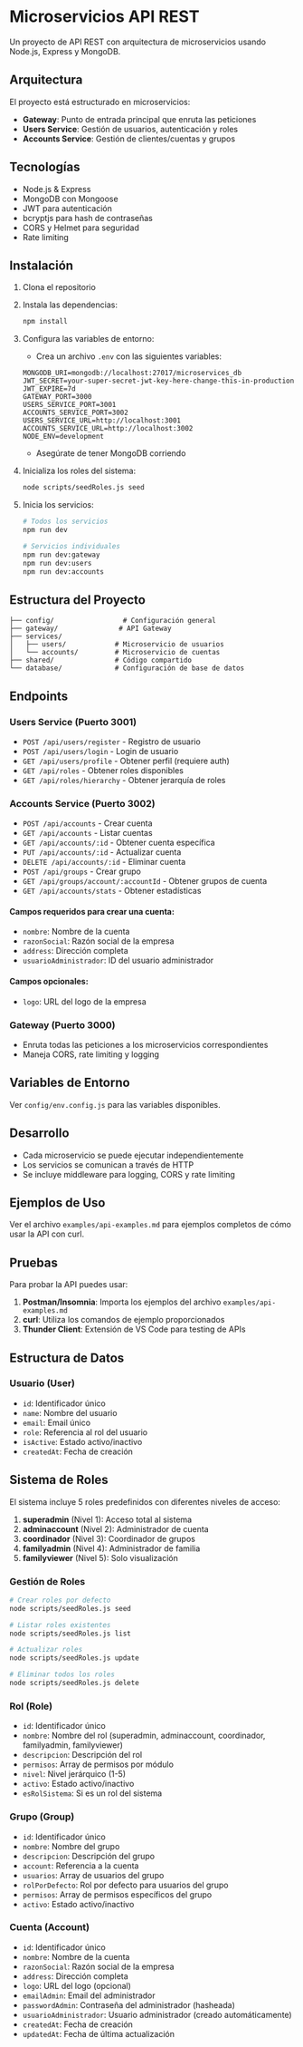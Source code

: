 # Microservicios API REST

Un proyecto de API REST con arquitectura de microservicios usando Node.js, Express y MongoDB.

## Arquitectura

El proyecto está estructurado en microservicios:

- **Gateway**: Punto de entrada principal que enruta las peticiones
- **Users Service**: Gestión de usuarios, autenticación y roles
- **Accounts Service**: Gestión de clientes/cuentas y grupos

## Tecnologías

- Node.js & Express
- MongoDB con Mongoose
- JWT para autenticación
- bcryptjs para hash de contraseñas
- CORS y Helmet para seguridad
- Rate limiting

## Instalación

1. Clona el repositorio
2. Instala las dependencias:
   ```bash
   npm install
   ```

3. Configura las variables de entorno:
   - Crea un archivo `.env` con las siguientes variables:
   ```
   MONGODB_URI=mongodb://localhost:27017/microservices_db
   JWT_SECRET=your-super-secret-jwt-key-here-change-this-in-production
   JWT_EXPIRE=7d
   GATEWAY_PORT=3000
   USERS_SERVICE_PORT=3001
   ACCOUNTS_SERVICE_PORT=3002
   USERS_SERVICE_URL=http://localhost:3001
   ACCOUNTS_SERVICE_URL=http://localhost:3002
   NODE_ENV=development
   ```
   - Asegúrate de tener MongoDB corriendo

4. Inicializa los roles del sistema:
   ```bash
   node scripts/seedRoles.js seed
   ```

5. Inicia los servicios:
   ```bash
   # Todos los servicios
   npm run dev
   
   # Servicios individuales
   npm run dev:gateway
   npm run dev:users
   npm run dev:accounts
   ```

## Estructura del Proyecto

```
├── config/                 # Configuración general
├── gateway/               # API Gateway
├── services/
│   ├── users/            # Microservicio de usuarios
│   └── accounts/         # Microservicio de cuentas
├── shared/               # Código compartido
└── database/             # Configuración de base de datos
```

## Endpoints

### Users Service (Puerto 3001)
- `POST /api/users/register` - Registro de usuario
- `POST /api/users/login` - Login de usuario
- `GET /api/users/profile` - Obtener perfil (requiere auth)
- `GET /api/roles` - Obtener roles disponibles
- `GET /api/roles/hierarchy` - Obtener jerarquía de roles

### Accounts Service (Puerto 3002)
- `POST /api/accounts` - Crear cuenta
- `GET /api/accounts` - Listar cuentas
- `GET /api/accounts/:id` - Obtener cuenta específica
- `PUT /api/accounts/:id` - Actualizar cuenta
- `DELETE /api/accounts/:id` - Eliminar cuenta
- `POST /api/groups` - Crear grupo
- `GET /api/groups/account/:accountId` - Obtener grupos de cuenta
- `GET /api/accounts/stats` - Obtener estadísticas

#### Campos requeridos para crear una cuenta:
- `nombre`: Nombre de la cuenta
- `razonSocial`: Razón social de la empresa
- `address`: Dirección completa
- `usuarioAdministrador`: ID del usuario administrador

#### Campos opcionales:
- `logo`: URL del logo de la empresa

### Gateway (Puerto 3000)
- Enruta todas las peticiones a los microservicios correspondientes
- Maneja CORS, rate limiting y logging

## Variables de Entorno

Ver `config/env.config.js` para las variables disponibles.

## Desarrollo

- Cada microservicio se puede ejecutar independientemente
- Los servicios se comunican a través de HTTP
- Se incluye middleware para logging, CORS y rate limiting

## Ejemplos de Uso

Ver el archivo `examples/api-examples.md` para ejemplos completos de cómo usar la API con curl.

## Pruebas

Para probar la API puedes usar:

1. **Postman/Insomnia**: Importa los ejemplos del archivo `examples/api-examples.md`
2. **curl**: Utiliza los comandos de ejemplo proporcionados
3. **Thunder Client**: Extensión de VS Code para testing de APIs

## Estructura de Datos

### Usuario (User)
- `id`: Identificador único
- `name`: Nombre del usuario
- `email`: Email único
- `role`: Referencia al rol del usuario
- `isActive`: Estado activo/inactivo
- `createdAt`: Fecha de creación

## Sistema de Roles

El sistema incluye 5 roles predefinidos con diferentes niveles de acceso:

1. **superadmin** (Nivel 1): Acceso total al sistema
2. **adminaccount** (Nivel 2): Administrador de cuenta
3. **coordinador** (Nivel 3): Coordinador de grupos
4. **familyadmin** (Nivel 4): Administrador de familia
5. **familyviewer** (Nivel 5): Solo visualización

### Gestión de Roles

```bash
# Crear roles por defecto
node scripts/seedRoles.js seed

# Listar roles existentes
node scripts/seedRoles.js list

# Actualizar roles
node scripts/seedRoles.js update

# Eliminar todos los roles
node scripts/seedRoles.js delete
```

### Rol (Role)
- `id`: Identificador único
- `nombre`: Nombre del rol (superadmin, adminaccount, coordinador, familyadmin, familyviewer)
- `descripcion`: Descripción del rol
- `permisos`: Array de permisos por módulo
- `nivel`: Nivel jerárquico (1-5)
- `activo`: Estado activo/inactivo
- `esRolSistema`: Si es un rol del sistema

### Grupo (Group)
- `id`: Identificador único
- `nombre`: Nombre del grupo
- `descripcion`: Descripción del grupo
- `account`: Referencia a la cuenta
- `usuarios`: Array de usuarios del grupo
- `rolPorDefecto`: Rol por defecto para usuarios del grupo
- `permisos`: Array de permisos específicos del grupo
- `activo`: Estado activo/inactivo

### Cuenta (Account)
- `id`: Identificador único
- `nombre`: Nombre de la cuenta
- `razonSocial`: Razón social de la empresa
- `address`: Dirección completa
- `logo`: URL del logo (opcional)
- `emailAdmin`: Email del administrador
- `passwordAdmin`: Contraseña del administrador (hasheada)
- `usuarioAdministrador`: Usuario administrador (creado automáticamente)
- `createdAt`: Fecha de creación
- `updatedAt`: Fecha de última actualización 